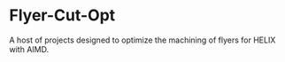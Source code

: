 # Flyer-Cut-Opt
A host of projects designed to optimize the machining of flyers for HELIX with AIMD. 
